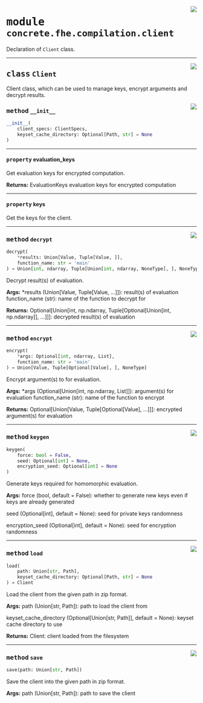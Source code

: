 <!-- markdownlint-disable -->

<a href="../../frontends/concrete-python/concrete/fhe/compilation/client.py#L0"><img align="right" style="float:right;" src="https://img.shields.io/badge/-source-cccccc?style=flat-square"></a>

# <kbd>module</kbd> `concrete.fhe.compilation.client`
Declaration of `Client` class. 



---

<a href="../../frontends/concrete-python/concrete/fhe/compilation/client.py#L23"><img align="right" style="float:right;" src="https://img.shields.io/badge/-source-cccccc?style=flat-square"></a>

## <kbd>class</kbd> `Client`
Client class, which can be used to manage keys, encrypt arguments and decrypt results. 

<a href="../../frontends/concrete-python/concrete/fhe/compilation/client.py#L31"><img align="right" style="float:right;" src="https://img.shields.io/badge/-source-cccccc?style=flat-square"></a>

### <kbd>method</kbd> `__init__`

```python
__init__(
    client_specs: ClientSpecs,
    keyset_cache_directory: Optional[Path, str] = None
)
```






---

#### <kbd>property</kbd> evaluation_keys

Get evaluation keys for encrypted computation. 



**Returns:**
  EvaluationKeys  evaluation keys for encrypted computation 

---

#### <kbd>property</kbd> keys

Get the keys for the client. 



---

<a href="../../frontends/concrete-python/concrete/fhe/compilation/client.py#L160"><img align="right" style="float:right;" src="https://img.shields.io/badge/-source-cccccc?style=flat-square"></a>

### <kbd>method</kbd> `decrypt`

```python
decrypt(
    *results: Union[Value, Tuple[Value, ]],
    function_name: str = 'main'
) → Union[int, ndarray, Tuple[Union[int, ndarray, NoneType], ], NoneType]
```

Decrypt result(s) of evaluation. 



**Args:**
  *results (Union[Value, Tuple[Value, ...]]):  result(s) of evaluation  function_name (str):  name of the function to decrypt for 



**Returns:**
  Optional[Union[int, np.ndarray, Tuple[Optional[Union[int, np.ndarray]], ...]]]:  decrypted result(s) of evaluation 

---

<a href="../../frontends/concrete-python/concrete/fhe/compilation/client.py#L120"><img align="right" style="float:right;" src="https://img.shields.io/badge/-source-cccccc?style=flat-square"></a>

### <kbd>method</kbd> `encrypt`

```python
encrypt(
    *args: Optional[int, ndarray, List],
    function_name: str = 'main'
) → Union[Value, Tuple[Optional[Value], ], NoneType]
```

Encrypt argument(s) to for evaluation. 



**Args:**
  *args (Optional[Union[int, np.ndarray, List]]):  argument(s) for evaluation  function_name (str):  name of the function to encrypt 



**Returns:**
  Optional[Union[Value, Tuple[Optional[Value], ...]]]:  encrypted argument(s) for evaluation 

---

<a href="../../frontends/concrete-python/concrete/fhe/compilation/client.py#L101"><img align="right" style="float:right;" src="https://img.shields.io/badge/-source-cccccc?style=flat-square"></a>

### <kbd>method</kbd> `keygen`

```python
keygen(
    force: bool = False,
    seed: Optional[int] = None,
    encryption_seed: Optional[int] = None
)
```

Generate keys required for homomorphic evaluation. 



**Args:**
  force (bool, default = False):  whether to generate new keys even if keys are already generated 

 seed (Optional[int], default = None):  seed for private keys randomness 

 encryption_seed (Optional[int], default = None):  seed for encryption randomness 

---

<a href="../../frontends/concrete-python/concrete/fhe/compilation/client.py#L58"><img align="right" style="float:right;" src="https://img.shields.io/badge/-source-cccccc?style=flat-square"></a>

### <kbd>method</kbd> `load`

```python
load(
    path: Union[str, Path],
    keyset_cache_directory: Optional[Path, str] = None
) → Client
```

Load the client from the given path in zip format. 



**Args:**
  path (Union[str, Path]):  path to load the client from 

 keyset_cache_directory (Optional[Union[str, Path]], default = None):  keyset cache directory to use 



**Returns:**
  Client:  client loaded from the filesystem 

---

<a href="../../frontends/concrete-python/concrete/fhe/compilation/client.py#L39"><img align="right" style="float:right;" src="https://img.shields.io/badge/-source-cccccc?style=flat-square"></a>

### <kbd>method</kbd> `save`

```python
save(path: Union[str, Path])
```

Save the client into the given path in zip format. 



**Args:**
  path (Union[str, Path]):  path to save the client 


